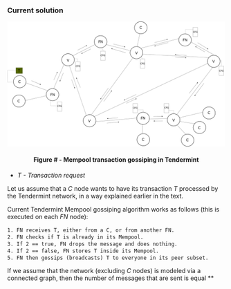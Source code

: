 ### Current solution

![](https://github.com/lukamiletic95/papers/blob/master/images/fig3.png)
<div align='center'> 
	<h4>Figure # - Mempool transaction gossiping in Tendermint</h4>
</div>

* *T - Transaction request*

Let us assume that a *C* node wants to have its transaction *T* processed by the Tendermint network, in a way explained earlier in the text.

Current Tendermint Mempool gossiping algorithm works as follows (this is executed on each *FN* node):

	1. FN receives T, either from a C, or from another FN.
	2. FN checks if T is already in its Mempool.
	3. If 2 == true, FN drops the message and does nothing.
	4. If 2 == false, FN stores T inside its Mempool.
	5. FN then gossips (broadcasts) T to everyone in its peer subset.
	
If we assume that the network (excluding *C* nodes) is modeled via a connected graph, then the number of messages that are sent is equal **
	


<!--stackedit_data:
eyJoaXN0b3J5IjpbLTE4Njk0NzUzMDIsLTQzMzIwMjQ3Miw0ND
Q5ODcxNTYsMTE1MzcwNjQyNiwtMTI2MTMxMjM2Myw1MjQwMzM1
MDQsMTg5NjQyNDM2OCwtMTE2MjczMDA2NiwtMzkzMTI1MzMyLD
MxMzQ3MTI3NF19
-->